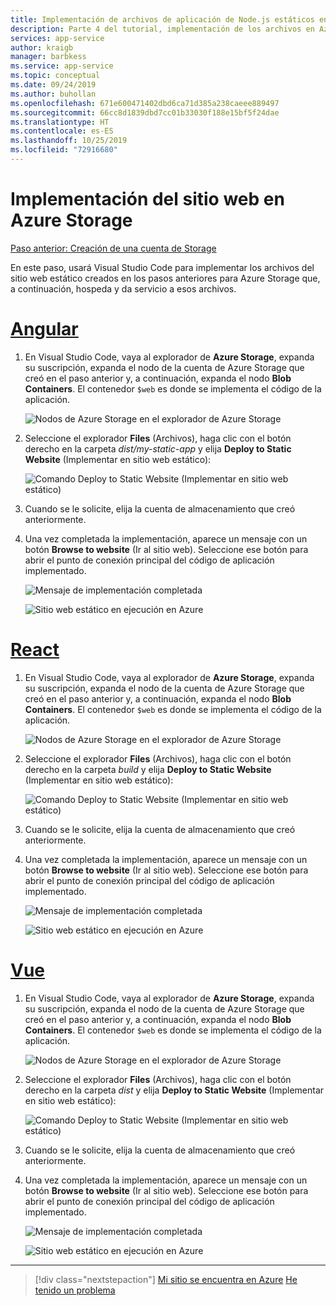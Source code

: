 ```yaml
---
title: Implementación de archivos de aplicación de Node.js estáticos en Azure Storage desde Visual Studio Code
description: Parte 4 del tutorial, implementación de los archivos en Azure Storage
services: app-service
author: kraigb
manager: barbkess
ms.service: app-service
ms.topic: conceptual
ms.date: 09/24/2019
ms.author: buhollan
ms.openlocfilehash: 671e600471402dbd6ca71d385a238caeee889497
ms.sourcegitcommit: 66cc8d1839dbd7cc01b33030f188e15bf5f24dae
ms.translationtype: HT
ms.contentlocale: es-ES
ms.lasthandoff: 10/25/2019
ms.locfileid: "72916680"
---
```

# <a name="deploy-the-website-to-azure-storage"></a>Implementación del sitio web en Azure Storage

[Paso anterior: Creación de una cuenta de Storage](tutorial-vscode-static-website-node-03.md)

En este paso, usará Visual Studio Code para implementar los archivos del sitio web estático creados en los pasos anteriores para Azure Storage que, a continuación, hospeda y da servicio a esos archivos.

# <a name="angulartabangular"></a>[Angular](#tab/angular)

1. En Visual Studio Code, vaya al explorador de **Azure Storage**, expanda su suscripción, expanda el nodo de la cuenta de Azure Storage que creó en el paso anterior y, a continuación, expanda el nodo **Blob Containers**. El contenedor `$web` es donde se implementa el código de la aplicación.

   ![Nodos de Azure Storage en el explorador de Azure Storage](media/static-website/storage-nodes.png)

1. Seleccione el explorador **Files** (Archivos), haga clic con el botón derecho en la carpeta _dist/my-static-app_ y elija **Deploy to Static Website** (Implementar en sitio web estático):

    ![Comando Deploy to Static Website (Implementar en sitio web estático)](media/static-website/deploy-build-angular.png)

1. Cuando se le solicite, elija la cuenta de almacenamiento que creó anteriormente.

1. Una vez completada la implementación, aparece un mensaje con un botón **Browse to website** (Ir al sitio web). Seleccione ese botón para abrir el punto de conexión principal del código de aplicación implementado.

    ![Mensaje de implementación completada](media/static-website/deployment-complete.png)

    ![Sitio web estático en ejecución en Azure](media/static-website/azure-app-angular.png)

# <a name="reacttabreact"></a>[React](#tab/react)

1. En Visual Studio Code, vaya al explorador de **Azure Storage**, expanda su suscripción, expanda el nodo de la cuenta de Azure Storage que creó en el paso anterior y, a continuación, expanda el nodo **Blob Containers**. El contenedor `$web` es donde se implementa el código de la aplicación.

   ![Nodos de Azure Storage en el explorador de Azure Storage](media/static-website/storage-nodes.png)

1. Seleccione el explorador **Files** (Archivos), haga clic con el botón derecho en la carpeta _build_ y elija **Deploy to Static Website** (Implementar en sitio web estático):

    ![Comando Deploy to Static Website (Implementar en sitio web estático)](media/static-website/deploy-build-react.png)

1. Cuando se le solicite, elija la cuenta de almacenamiento que creó anteriormente.

1. Una vez completada la implementación, aparece un mensaje con un botón **Browse to website** (Ir al sitio web). Seleccione ese botón para abrir el punto de conexión principal del código de aplicación implementado.

    ![Mensaje de implementación completada](media/static-website/deployment-complete.png)

    ![Sitio web estático en ejecución en Azure](media/static-website/azure-app-react.png)

# <a name="vuetabvue"></a>[Vue](#tab/vue)

1. En Visual Studio Code, vaya al explorador de **Azure Storage**, expanda su suscripción, expanda el nodo de la cuenta de Azure Storage que creó en el paso anterior y, a continuación, expanda el nodo **Blob Containers**. El contenedor `$web` es donde se implementa el código de la aplicación.

   ![Nodos de Azure Storage en el explorador de Azure Storage](media/static-website/storage-nodes.png)

1. Seleccione el explorador **Files** (Archivos), haga clic con el botón derecho en la carpeta _dist_ y elija **Deploy to Static Website** (Implementar en sitio web estático):

    ![Comando Deploy to Static Website (Implementar en sitio web estático)](media/static-website/deploy-build-vue.png)

1. Cuando se le solicite, elija la cuenta de almacenamiento que creó anteriormente.

1. Una vez completada la implementación, aparece un mensaje con un botón **Browse to website** (Ir al sitio web). Seleccione ese botón para abrir el punto de conexión principal del código de aplicación implementado.

    ![Mensaje de implementación completada](media/static-website/deployment-complete.png)

    ![Sitio web estático en ejecución en Azure](media/static-website/azure-app-vue.png)

---

> [!div class="nextstepaction"]
> [Mi sitio se encuentra en Azure](tutorial-vscode-static-website-node-05.md) [He tenido un problema](https://www.research.net/r/PWZWZ52?tutorial=node-deployment-staticwebsite&step=create-storage)
